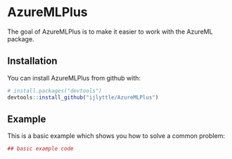 
<!-- README.md is generated from README.Rmd. Please edit that file -->
AzureMLPlus
===========

The goal of AzureMLPlus is to make it easier to work with the AzureML package.

Installation
------------

You can install AzureMLPlus from github with:

``` r
# install.packages("devtools")
devtools::install_github("ijlyttle/AzureMLPlus")
```

Example
-------

This is a basic example which shows you how to solve a common problem:

``` r
## basic example code
```
